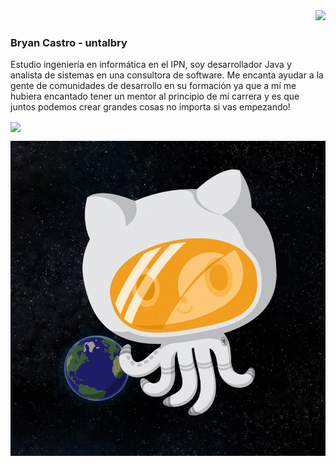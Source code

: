 
<div align="right">
	<a href="" ><img src="https://img.shields.io/github/followers/untalbry?style=social"></a>

</div>

### Bryan Castro - untalbry


Estudio ingeniería en informática en el IPN, soy desarrollador Java y analista de sistemas en una consultora de software. 
Me encanta ayudar a la gente de comunidades de desarrollo en su formación ya que a mí me hubiera encantado tener un mentor al principio de mi carrera y es que juntos podemos crear grandes cosas no importa si vas empezando! 


<a href="https://www.instagram.com/notioncl_upiicsa/">
<img align ="center" src="https://img.shields.io/badge/Campus_Leader-Fall_2023-%230e6cce?style=for-the-badge&logo=Notion&logoColor=black&labelColor=white&link=https%3A%2F%2Fwww.notion.so%2Fes-la%2Fdesktop">
</a>


![alt text](octonaut.jpg)